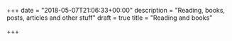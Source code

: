+++
date = "2018-05-07T21:06:33+00:00"
description = "Reading, books, posts, articles and other stuff"
draft = true
title = "Reading and books"

+++
